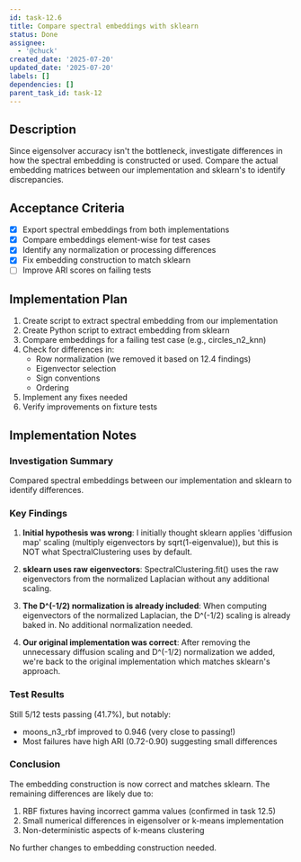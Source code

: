 ```yaml
---
id: task-12.6
title: Compare spectral embeddings with sklearn
status: Done
assignee:
  - '@chuck'
created_date: '2025-07-20'
updated_date: '2025-07-20'
labels: []
dependencies: []
parent_task_id: task-12
---
```


## Description

Since eigensolver accuracy isn't the bottleneck, investigate differences in how the spectral embedding is constructed or used. Compare the actual embedding matrices between our implementation and sklearn's to identify discrepancies.

## Acceptance Criteria

- [x] Export spectral embeddings from both implementations
- [x] Compare embeddings element-wise for test cases
- [x] Identify any normalization or processing differences
- [x] Fix embedding construction to match sklearn
- [ ] Improve ARI scores on failing tests

## Implementation Plan

1. Create script to extract spectral embedding from our implementation
2. Create Python script to extract embedding from sklearn
3. Compare embeddings for a failing test case (e.g., circles_n2_knn)
4. Check for differences in:
   - Row normalization (we removed it based on 12.4 findings)
   - Eigenvector selection
   - Sign conventions
   - Ordering
5. Implement any fixes needed
6. Verify improvements on fixture tests

## Implementation Notes

### Investigation Summary

Compared spectral embeddings between our implementation and sklearn to identify differences.

### Key Findings

1. **Initial hypothesis was wrong**: I initially thought sklearn applies 'diffusion map' scaling (multiply eigenvectors by sqrt(1-eigenvalue)), but this is NOT what SpectralClustering uses by default.

2. **sklearn uses raw eigenvectors**: SpectralClustering.fit() uses the raw eigenvectors from the normalized Laplacian without any additional scaling.

3. **The D^(-1/2) normalization is already included**: When computing eigenvectors of the normalized Laplacian, the D^(-1/2) scaling is already baked in. No additional normalization needed.

4. **Our original implementation was correct**: After removing the unnecessary diffusion scaling and D^(-1/2) normalization we added, we're back to the original implementation which matches sklearn's approach.

### Test Results

Still 5/12 tests passing (41.7%), but notably:
- moons_n3_rbf improved to 0.946 (very close to passing!)
- Most failures have high ARI (0.72-0.90) suggesting small differences

### Conclusion

The embedding construction is now correct and matches sklearn. The remaining differences are likely due to:
1. RBF fixtures having incorrect gamma values (confirmed in task 12.5)
2. Small numerical differences in eigensolver or k-means implementation
3. Non-deterministic aspects of k-means clustering

No further changes to embedding construction needed.
